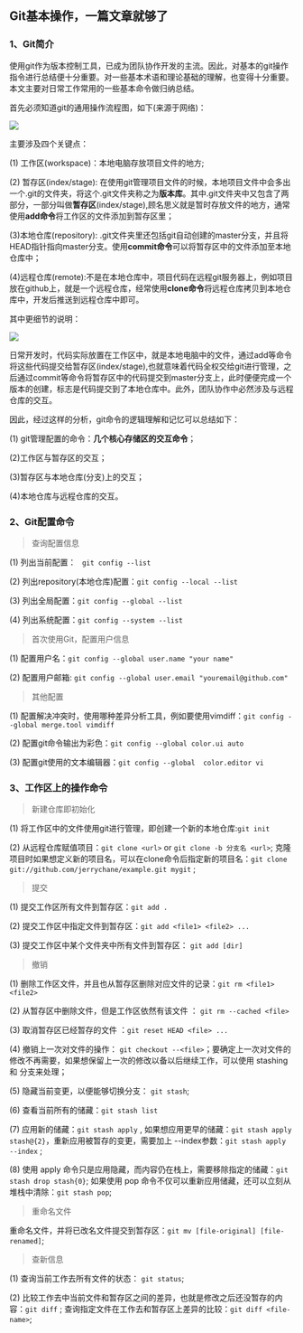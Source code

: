 ## Git基本操作，一篇文章就够了

### 1、Git简介

使用git作为版本控制工具，已成为团队协作开发的主流。因此，对基本的git操作指令进行总结便十分重要。对一些基本术语和理论基础的理解，也变得十分重要。本文主要对日常工作常用的一些基本命令做归纳总结。

首先必须知道git的通用操作流程图，如下(来源于网络)：

![](https://github.com/jerrychane/front-end-study/blob/master/img/2019082801.png)

主要涉及四个关键点：

(1) 工作区(workspace)：本地电脑存放项目文件的地方;

(2) 暂存区(index/stage): 在使用git管理项目文件的时候，本地项目文件中会多出一个.git的文件夹，将这个.git文件夹称之为**版本库**。其中.git文件夹中又包含了两部分，一部分叫做**暂存区**(index/stage),顾名思义就是暂时存放文件的地方，通常使用**add命令**将工作区的文件添加到暂存区里；

(3)本地仓库(repository): .git文件夹里还包括git自动创建的master分支，并且将HEAD指针指向master分支。使用**commit命令**可以将暂存区中的文件添加至本地仓库中；

(4)远程仓库(remote):不是在本地仓库中，项目代码在远程git服务器上，例如项目放在github上，就是一个远程仓库，经常使用**clone命令**将远程仓库拷贝到本地仓库中，开发后推送到远程仓库中即可。

其中更细节的说明：

![](https://github.com/jerrychane/front-end-study/blob/master/img/2019082802.png)

日常开发时，代码实际放置在工作区中，就是本地电脑中的文件，通过add等命令将这些代码提交给暂存区(index/stage),也就意味着代码全权交给git进行管理，之后通过commit等命令将暂存区中的代码提交到master分支上，此时便便完成一个版本的创建，标志是代码提交到了本地仓库中。此外，团队协作中必然涉及与远程仓库的交互。

因此，经过这样的分析，git命令的逻辑理解和记忆可以总结如下：

(1) git管理配置的命令：**几个核心存储区的交互命令**；

(2)工作区与暂存区的交互；

(3)暂存区与本地仓库(分支)上的交互；

(4)本地仓库与远程仓库的交互。

### 2、Git配置命令

> 查询配置信息

(1) 列出当前配置： ` git config --list`

(2) 列出repository(本地仓库)配置：`git config --local --list` 

(3) 列出全局配置：`git config --global --list`

(4) 列出系统配置：`git config --system --list`

> 首次使用Git，配置用户信息

(1) 配置用户名：`git config --global user.name "your name"`

(2) 配置用户邮箱: `git config --global user.email "youremail@github.com"`

> 其他配置

(1) 配置解决冲突时，使用哪种差异分析工具，例如要使用vimdiff：`git config --global merge.tool vimdiff`

(2) 配置git命令输出为彩色：`git config --global color.ui auto`

(3) 配置git使用的文本编辑器：`git config --global  color.editor vi`

### 3、工作区上的操作命令

> 新建仓库即初始化

(1) 将工作区中的文件使用git进行管理，即创建一个新的本地仓库:`git init`

(2) 从远程仓库赋值项目：`git clone <url>`  or `git clone -b 分支名 <url>`; 克隆项目时如果想定义新的项目名，可以在clone命令后指定新的项目名：`git clone git://github.com/jerrychane/example.git mygit` ; 

> 提交

(1) 提交工作区所有文件到暂存区：`git add .`

(2) 提交工作区中指定文件到暂存区：`git add <file1> <file2> ...`

(3) 提交工作区中某个文件夹中所有文件到暂存区： `git add [dir]`

> 撤销

(1) 删除工作区文件，并且也从暂存区删除对应文件的记录：`git rm <file1> <file2>`

(2) 从暂存区中删除文件，但是工作区依然有该文件 ： `git rm --cached <file>`

(3) 取消暂存区已经暂存的文件 ：`git reset HEAD <file> ...`

(4) 撤销上一次对文件的操作： `git checkout --<file>`；要确定上一次对文件的修改不再需要，如果想保留上一次的修改以备以后继续工作，可以使用 stashing 和 分支来处理；

(5) 隐藏当前变更，以便能够切换分支： `git stash`;

(6) 查看当前所有的储藏：`git stash list`

(7) 应用新的储藏：`git stash apply` , 如果想应用更早的储藏：`git stash apply stash@{2}`，重新应用被暂存的变更，需要加上 --index参数：`git stash apply --index` ;

 (8) 使用 apply 命令只是应用隐藏，而内容仍在栈上，需要移除指定的储藏：`git stash drop stash{0}`;  如果使用 pop 命令不仅可以重新应用储藏，还可以立刻从堆栈中清除：`git stash pop`;

> 重命名文件

重命名文件，并将已改名文件提交到暂存区：`git mv [file-original] [file-renamed]`;

> 查新信息

(1) 查询当前工作去所有文件的状态： `git status`;

(2) 比较工作去中当前文件和暂存区之间的差异，也就是修改之后还没暂存的内容：`git diff` ; 查询指定文件在工作去和暂存区上差异的比较：`git diff <file-name>`;

